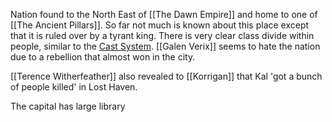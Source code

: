 Nation found to the North East of [[The Dawn Empire]] and home to one of [[The Ancient Pillars]]. So far not much is known about this place except that it is ruled over by a tyrant king. There is very clear class divide within people, similar to the [Cast System](https://en.wikipedia.org/wiki/Caste_system_in_India).  [[Galen Verix]] seems to hate the nation due to a rebellion that almost won in the city.

[[Terence Witherfeather]] also revealed to [[Korrigan]] that  Kal 'got a bunch of people killed' in Lost Haven.

The capital has large library 


